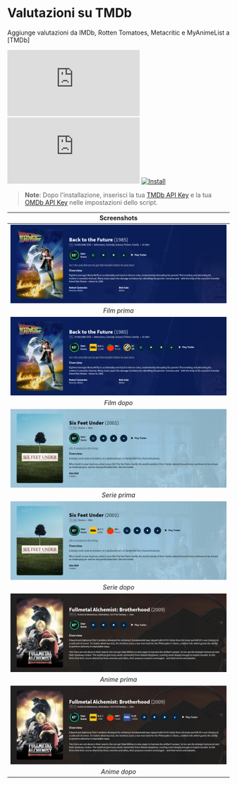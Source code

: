 # Valutazioni su TMDb

Aggiunge valutazioni da IMDb, Rotten Tomatoes, Metacritic e MyAnimeList a [TMDb]

[![Version][version-badge]][link]
[![Size][size-badge]][link]
[![Install][install-badge]][download-link]

>**Note**: Dopo l'installazione, inserisci la tua [TMDb API Key][tmdb-api] e la tua [OMDb API Key][omdb-api] nelle impostazioni dello script.

|           Screenshots           |
| :-----------------------------: |
| [![Before][screenshot-1]][link] |
|          _Film prima_           |
| [![After][screenshot-2]][link]  |
|           _Film dopo_           |
| [![Before][screenshot-3]][link] |
|          _Serie prima_          |
| [![After][screenshot-4]][link]  |
|          _Serie dopo_           |
| [![Before][screenshot-5]][link] |
|          _Anime prima_          |
| [![After][screenshot-6]][link]  |
|          _Anime dopo_           |

[link]: #valutazioni-su-tmdb
[tmdb-link]: https://www.themoviedb.org/
[tmdb-api]: https://developers.themoviedb.org/3/
[omdb-api]: https://www.omdbapi.com/apikey.aspx

[version-badge]: https://flat.badgen.net/runkit/iFelix18/version/iFelix18/Userscripts/master/userscripts/meta/ratings-on-tmdb.meta.js
[size-badge]: https://flat.badgen.net/badgesize/normal/iFelix18/Userscripts/master/userscripts/ratings-on-tmdb.user.js
[install-badge]: https://flat.badgen.net/badge/install%20directly%20from/GitHub/blue "Clicca qui!"

[download-link]: https://cdn.jsdelivr.net/gh/iFelix18/Userscripts@master/userscripts/ratings-on-tmdb.user.js "Clicca qui!"

[screenshot-1]: /docs/screenshots/ratings-on-tmdb_movie-before.png?raw=true "Prima"
[screenshot-2]: /docs/screenshots/ratings-on-tmdb_movie-after.png?raw=true "Dopo"
[screenshot-3]: /docs/screenshots/ratings-on-tmdb_show-before.png?raw=true "Prima"
[screenshot-4]: /docs/screenshots/ratings-on-tmdb_show-after.png?raw=true "Dopo"
[screenshot-5]: /docs/screenshots/ratings-on-tmdb_anime-before.png?raw=true "Prima"
[screenshot-6]: /docs/screenshots/ratings-on-tmdb_anime-after.png?raw=true "Dopo"
